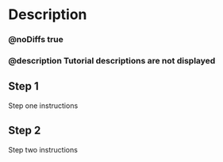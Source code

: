 # Description

### @noDiffs true
### @description Tutorial descriptions are not displayed

## Step 1

Step one instructions

## Step 2

Step two instructions